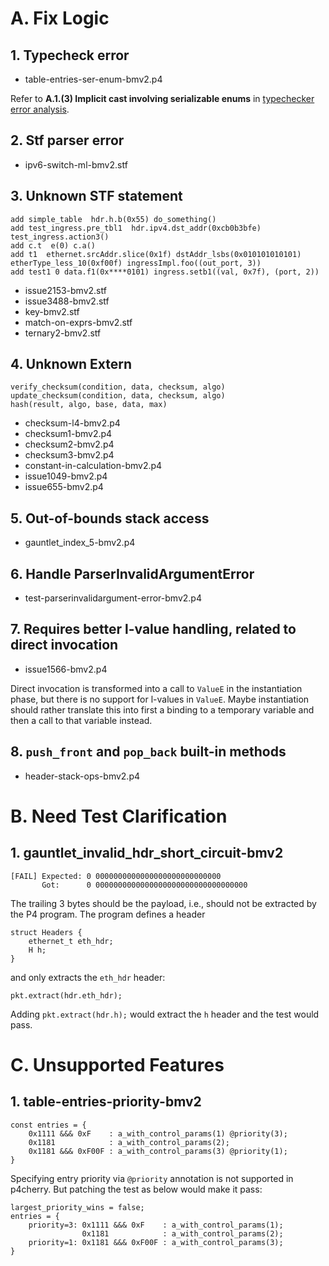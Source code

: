 # A. Fix Logic

## 1. Typecheck error

* table-entries-ser-enum-bmv2.p4

Refer to **A.1.(3) Implicit cast involving serializable enums** in [typechecker error analysis](typecheck-pos.analysis.md).

## 2. Stf parser error

* ipv6-switch-ml-bmv2.stf

## 3. Unknown STF statement

```plaintext
add simple_table  hdr.h.b(0x55) do_something()
add test_ingress.pre_tbl1  hdr.ipv4.dst_addr(0xcb0b3bfe) test_ingress.action3()
add c.t  e(0) c.a()
add t1  ethernet.srcAddr.slice(0x1f) dstAddr_lsbs(0x010101010101) etherType_less_10(0xf00f) ingressImpl.foo((out_port, 3))
add test1 0 data.f1(0x****0101) ingress.setb1((val, 0x7f), (port, 2))
```

* issue2153-bmv2.stf
* issue3488-bmv2.stf
* key-bmv2.stf
* match-on-exprs-bmv2.stf
* ternary2-bmv2.stf

## 4. Unknown Extern

```plaintext
verify_checksum(condition, data, checksum, algo)
update_checksum(condition, data, checksum, algo)
hash(result, algo, base, data, max)
```

* checksum-l4-bmv2.p4
* checksum1-bmv2.p4
* checksum2-bmv2.p4
* checksum3-bmv2.p4
* constant-in-calculation-bmv2.p4
* issue1049-bmv2.p4
* issue655-bmv2.p4

## 5. Out-of-bounds stack access

* gauntlet_index_5-bmv2.p4

## 6. Handle ParserInvalidArgumentError

* test-parserinvalidargument-error-bmv2.p4

## 7. Requires better l-value handling, related to direct invocation

* issue1566-bmv2.p4

Direct invocation is transformed into a call to `ValueE` in the instantiation phase, but there is no support for l-values in `ValueE`.
Maybe instantiation should rather translate this into first a binding to a temporary variable and then a call to that variable instead.

## 8. `push_front` and `pop_back` built-in methods

* header-stack-ops-bmv2.p4

# B. Need Test Clarification

## 1. gauntlet_invalid_hdr_short_circuit-bmv2

```plaintext
[FAIL] Expected: 0 0000000000000000000000000000
       Got:      0 0000000000000000000000000000000000
```

The trailing 3 bytes should be the payload, i.e., should not be extracted by the P4 program.
The program defines a header

```p4
struct Headers {
    ethernet_t eth_hdr;
    H h;
}
```

and only extracts the `eth_hdr` header:

```p4
pkt.extract(hdr.eth_hdr);
```

Adding `pkt.extract(hdr.h);` would extract the `h` header and the test would pass.

# C. Unsupported Features

## 1. table-entries-priority-bmv2

```p4
const entries = {
    0x1111 &&& 0xF    : a_with_control_params(1) @priority(3);
    0x1181            : a_with_control_params(2);
    0x1181 &&& 0xF00F : a_with_control_params(3) @priority(1);
}
```

Specifying entry priority via `@priority` annotation is not supported in p4cherry.
But patching the test as below would make it pass:

```p4
largest_priority_wins = false;
entries = {
    priority=3: 0x1111 &&& 0xF    : a_with_control_params(1);
                0x1181            : a_with_control_params(2);
    priority=1: 0x1181 &&& 0xF00F : a_with_control_params(3);
}
```
